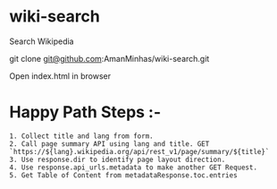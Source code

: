 # wiki-search
Search Wikipedia

git clone git@github.com:AmanMinhas/wiki-search.git

Open index.html in browser

# Happy Path Steps :-
    1. Collect title and lang from form.
    2. Call page summary API using lang and title. GET `https://${lang}.wikipedia.org/api/rest_v1/page/summary/${title}`
    3. Use response.dir to identify page layout direction.
    4. Use response.api_urls.metadata to make another GET Request.
    5. Get Table of Content from metadataResponse.toc.entries

